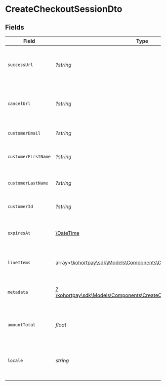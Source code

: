 # CreateCheckoutSessionDto


## Fields

| Field                                                                                                                             | Type                                                                                                                              | Required                                                                                                                          | Description                                                                                                                       | Example                                                                                                                           |
| --------------------------------------------------------------------------------------------------------------------------------- | --------------------------------------------------------------------------------------------------------------------------------- | --------------------------------------------------------------------------------------------------------------------------------- | --------------------------------------------------------------------------------------------------------------------------------- | --------------------------------------------------------------------------------------------------------------------------------- |
| `successUrl`                                                                                                                      | *?string*                                                                                                                         | :heavy_minus_sign:                                                                                                                | The URL to redirect the user to upon successful payment.                                                                          | https://success.example.com                                                                                                       |
| `cancelUrl`                                                                                                                       | *?string*                                                                                                                         | :heavy_minus_sign:                                                                                                                | The URL to redirect the user to upon cancellation of payment.                                                                     | https://cancel.example.com                                                                                                        |
| `customerEmail`                                                                                                                   | *?string*                                                                                                                         | :heavy_minus_sign:                                                                                                                | The email of the customer.                                                                                                        | customer@example.com                                                                                                              |
| `customerFirstName`                                                                                                               | *?string*                                                                                                                         | :heavy_minus_sign:                                                                                                                | The firstName of the customer.                                                                                                    | John                                                                                                                              |
| `customerLastName`                                                                                                                | *?string*                                                                                                                         | :heavy_minus_sign:                                                                                                                | The lastName of the customer.                                                                                                     | Doe                                                                                                                               |
| `customerId`                                                                                                                      | *?string*                                                                                                                         | :heavy_minus_sign:                                                                                                                | The unique id of the customer                                                                                                     | user_xxxxxxxxxxxxxxxx                                                                                                             |
| `expiresAt`                                                                                                                       | [\DateTime](https://www.php.net/manual/en/class.datetime.php)                                                                     | :heavy_minus_sign:                                                                                                                | The expiration date of the checkout session.                                                                                      | 2023-10-02T14:30:00.000Z                                                                                                          |
| `lineItems`                                                                                                                       | array<[\kohortpay\sdk\Models\Components\CreateLineItemDto](../../Models/Components/CreateLineItemDto.md)>                         | :heavy_check_mark:                                                                                                                | List of items in the checkout session.                                                                                            |                                                                                                                                   |
| `metadata`                                                                                                                        | [?\kohortpay\sdk\Models\Components\CreateCheckoutSessionDtoMetadata](../../Models/Components/CreateCheckoutSessionDtoMetadata.md) | :heavy_minus_sign:                                                                                                                | Additional metadata for the checkout session.                                                                                     | {<br/>"order_id": "ord_1JYLo8KerLxWZaQtys6ZQ1xS"<br/>}                                                                            |
| `amountTotal`                                                                                                                     | *float*                                                                                                                           | :heavy_check_mark:                                                                                                                | The total amount of the checkout session                                                                                          | 35000                                                                                                                             |
| `locale`                                                                                                                          | *string*                                                                                                                          | :heavy_check_mark:                                                                                                                | The locale of the checkout session. default: fr_FR                                                                                | en-US                                                                                                                             |